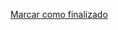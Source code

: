 <a onclick="test()" href="https://fx-learning.mgait.services:8443/finish/packages-rpm" target="_parent" class="btn primary-btn">Marcar como finalizado</a>
